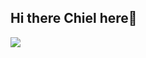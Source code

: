 ## Hi there Chiel here👋

<img src="https://v1.pinimg.com/videos/mc/expMp4/d8/2c/e7/d82ce7fbb0b2c37d642162fed355dab5_t1.mp4?raw=true">



